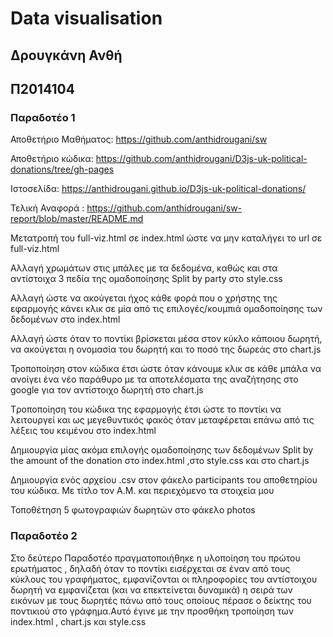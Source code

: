 # Data visualisation

## Δρουγκάνη Ανθή

## Π2014104

### Παραδοτέο 1

Αποθετήριο Μαθήματος: https://github.com/anthidrougani/sw

Αποθετήριο κώδικα: https://github.com/anthidrougani/D3js-uk-political-donations/tree/gh-pages

Ιστοσελίδα: https://anthidrougani.github.io/D3js-uk-political-donations/

Τελική Αναφορά : https://github.com/anthidrougani/sw-report/blob/master/README.md

Μετατροπή του full-viz.html σε index.html ώστε να μην καταλήγει το url σε full-viz.html

Αλλαγή χρωμάτων στις μπάλες με τα δεδομένα, καθώς και στα αντίστοιχα 3 πεδία της ομαδοποίησης Split by party στο style.css

Αλλαγή ώστε να ακούγεται ήχος κάθε φορά που ο χρήστης της εφαρμογής κάνει κλικ σε μία από τις επιλογές/κουμπιά ομαδοποίησης των δεδομένων στο index.html

Αλλαγή ώστε όταν το ποντίκι βρίσκεται μέσα στον κύκλο κάποιου δωρητή, να ακούγεται η ονομασία του δωρητή και το ποσό της δωρεάς στο chart.js

Τροποποίηση στον κώδικα έτσι ώστε όταν κάνουμε κλικ σε κάθε μπάλα να ανοίγει ένα νέο παράθυρο με τα αποτελέσματα της αναζήτησης στο google για τον αντίστοιχο δωρητή στο chart.js

Tροποποίηση του κώδικα της εφαρμογής έτσι ώστε το ποντίκι να λειτουργεί και ως μεγεθυντικός φακός όταν μεταφέρεται επάνω από τις λέξεις του κειμένου στο index.html

Δημιουργία μίας ακόμα επιλογής ομαδοποίησης των δεδομένων Split by the amount of the donation στο index.html ,στο  style.css και στο chart.js

Δημιουργία ενός αρχείου .csv στον φάκελο participants του αποθετηρίου του κώδικα.
Με τίτλο τον Α.Μ. και περιεχόμενο τα στοιχεία μου

Τοποθέτηση 5 φωτογραφιών δωρητών στο φάκελο photos

### Παραδοτέο 2
   Στο δεύτερο Παραδοτέο πραγματοποιήθηκε η υλοποίηση του πρώτου ερωτήματος , δηλαδή όταν το ποντίκι εισέρχεται σε έναν από τους κύκλους του γραφήματος, εμφανίζονται οι πληροφορίες του αντίστοιχου δωρητή να εμφανίζεται (και να επεκτείνεται δυναμικά) η σειρά των εικόνων με τους δωρητές πάνω από τους οποίους πέρασε ο δείκτης του ποντικιού στο γράφημα.Αυτό έγινε με την προσθήκη τροποίηση των index.html , chart.js και style.css
